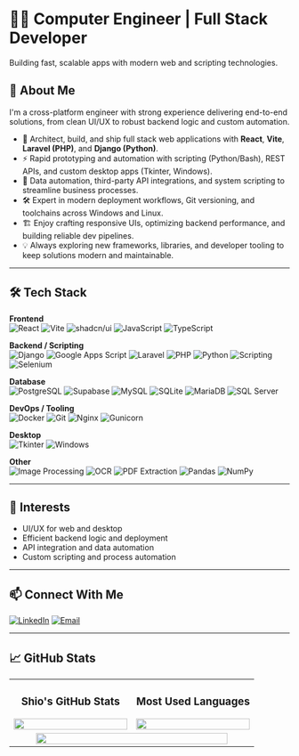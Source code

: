 # 👨‍💻 Computer Engineer | Full Stack Developer

Building fast, scalable apps with modern web and scripting technologies.

## 🧩 About Me

I'm a cross-platform engineer with strong experience delivering end-to-end solutions, from clean UI/UX to robust backend logic and custom automation.

- 🚀 Architect, build, and ship full stack web applications with **React**, **Vite**, **Laravel (PHP)**, and **Django (Python)**.
- ⚡ Rapid prototyping and automation with scripting (Python/Bash), REST APIs, and custom desktop apps (Tkinter, Windows).
- 🔄 Data automation, third-party API integrations, and system scripting to streamline business processes.
- 🛠️ Expert in modern deployment workflows, Git versioning, and toolchains across Windows and Linux.
- 🏗️ Enjoy crafting responsive UIs, optimizing backend performance, and building reliable dev pipelines.
- 💡 Always exploring new frameworks, libraries, and developer tooling to keep solutions modern and maintainable.
  
---

## 🛠️ Tech Stack

**Frontend**  
![React](https://img.shields.io/badge/React-20232A?logo=react&logoColor=61DAFB)
![Vite](https://img.shields.io/badge/Vite-646CFF?logo=vite&logoColor=white)
![shadcn/ui](https://img.shields.io/badge/shadcn%2Fui-000000?logo=react&logoColor=white)
![JavaScript](https://img.shields.io/badge/JavaScript-F7DF1E?logo=javascript&logoColor=black)
![TypeScript](https://img.shields.io/badge/TypeScript-3178C6?logo=typescript&logoColor=white)

**Backend / Scripting**  
![Django](https://img.shields.io/badge/Django-092E20?logo=django&logoColor=white)
![Google Apps Script](https://img.shields.io/badge/Apps%20Script-4285F4?logo=google&logoColor=white)
![Laravel](https://img.shields.io/badge/Laravel-FF2D20?logo=laravel&logoColor=white)
![PHP](https://img.shields.io/badge/PHP-777BB4?logo=php&logoColor=white)
![Python](https://img.shields.io/badge/Python-3776AB?logo=python&logoColor=white)
![Scripting](https://img.shields.io/badge/Scripting-1A1A1A?logo=python&logoColor=white)
![Selenium](https://img.shields.io/badge/Selenium-43B02A?logo=selenium&logoColor=white)

**Database**  
![PostgreSQL](https://img.shields.io/badge/PostgreSQL-316192?logo=postgresql&logoColor=white)
![Supabase](https://img.shields.io/badge/Supabase-3ECF8E?logo=supabase&logoColor=white)
![MySQL](https://img.shields.io/badge/MySQL-4479A1?logo=mysql&logoColor=white)
![SQLite](https://img.shields.io/badge/SQLite-003B57?logo=sqlite&logoColor=white)
![MariaDB](https://img.shields.io/badge/MariaDB-003545?logo=mariadb&logoColor=white)
![SQL Server](https://img.shields.io/badge/SQL%20Server-CC2927?logo=microsoft-sql-server&logoColor=white)

**DevOps / Tooling**  
![Docker](https://img.shields.io/badge/Docker-2CA5E0?logo=docker&logoColor=white)
![Git](https://img.shields.io/badge/Git-F05032?logo=git&logoColor=white)
![Nginx](https://img.shields.io/badge/Nginx-009639?logo=nginx&logoColor=white)
![Gunicorn](https://img.shields.io/badge/Gunicorn-499848?logo=gunicorn&logoColor=white)

**Desktop**  
![Tkinter](https://img.shields.io/badge/Tkinter-FFB000?logo=python&logoColor=white)
![Windows](https://img.shields.io/badge/Windows%20App-0078D6?logo=windows&logoColor=white)

**Other**  
![Image Processing](https://img.shields.io/badge/Image%20Processing-FFB300?logo=python&logoColor=white)
![OCR](https://img.shields.io/badge/OCR-4B8DF8?logo=python&logoColor=white)
![PDF Extraction](https://img.shields.io/badge/PDF%20Reading-E53935?logo=adobeacrobatreader&logoColor=white)
![Pandas](https://img.shields.io/badge/Pandas-150458?logo=pandas&logoColor=white)
![NumPy](https://img.shields.io/badge/NumPy-013243?logo=numpy&logoColor=white)


---

## 🚀 Interests

- UI/UX for web and desktop
- Efficient backend logic and deployment
- API integration and data automation
- Custom scripting and process automation

---

## 📫 Connect With Me

[![LinkedIn](https://img.shields.io/badge/LinkedIn-0A66C2?logo=linkedin&logoColor=white)]([https://linkedin.com/in/YOUR-LINKEDIN](https://www.linkedin.com/in/gsicat14/))
[![Email](https://img.shields.io/badge/Email-D14836?logo=gmail&logoColor=white)](mailto:cpe.sicatgio14@gmail.com)

---

## 📈 GitHub Stats

<div align="center" width="100%">
  <table width="100%">
    <tr>
      <td width="50%" align="center">
        <h3>Shio's GitHub Stats</h3>
        <img width="100%" src="https://github-readme-stats.vercel.app/api?username=helpme14&show_icons=true&theme=radical&hide_border=true&card_width=500" />
      </td>
      <td width="50%" align="center">
        <h3>Most Used Languages</h3>
        <img width="100%" src="https://github-readme-stats.vercel.app/api/top-langs/?username=helpme14&layout=compact&theme=radical&hide_border=true&card_width=500" />
      </td>
    </tr>
    <tr>
      <td colspan="2" align="center">
        <img width="90%" src="https://github-readme-streak-stats.herokuapp.com/?user=helpme14&theme=radical&hide_border=true" />
      </td>
    </tr>
  </table>
</div>

